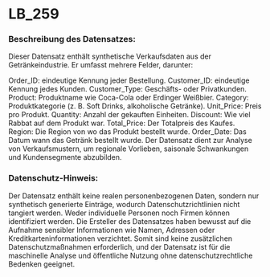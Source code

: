 # LB_259

### Beschreibung des Datensatzes:
Dieser Datensatz enthält synthetische Verkaufsdaten aus der Getränkeindustrie. Er umfasst mehrere Felder, darunter:

Order_ID: eindeutige Kennung jeder Bestellung.
Customer_ID: eindeutige Kennung jedes Kunden.
Customer_Type: Geschäfts- oder Privatkunden.
Product: Produktname wie Coca-Cola oder Erdinger Weißbier.
Category: Produktkategorie (z. B. Soft Drinks, alkoholische Getränke).
Unit_Price: Preis pro Produkt.
Quantity: Anzahl der gekauften Einheiten.
Discount: Wie viel Rabbat auf dem Produkt war.
Total_Price: Der Totalpreis des Kaufes.
Region: Die Region von wo das Produkt bestellt wurde.
Order_Date: Das Datum wann das Getränk bestellt wurde.
Der Datensatz dient zur Analyse von Verkaufsmustern, um regionale Vorlieben, saisonale Schwankungen und Kundensegmente abzubilden.
### Datenschutz-Hinweis:
Der Datensatz enthält keine realen personenbezogenen Daten, sondern nur synthetisch generierte Einträge, wodurch Datenschutzrichtlinien nicht tangiert werden. Weder individuelle Personen noch Firmen können identifiziert werden. Die Ersteller des Datensatzes haben bewusst auf die Aufnahme sensibler Informationen wie Namen, Adressen oder Kreditkarteninformationen verzichtet. Somit sind keine zusätzlichen Datenschutzmaßnahmen erforderlich, und der Datensatz ist für die maschinelle Analyse und öffentliche Nutzung ohne datenschutzrechtliche Bedenken geeignet.
